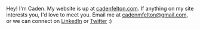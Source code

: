 Hey! I'm Caden. My website is up at [cadenfelton.com](https://cadenfelton.com). If anything on my site interests you, I'd love to meet you. Email me at [cadenmfelton@gmail.com](mailto:cadenmfelton@gmail.com), or we can connect on [LinkedIn](https://linkedin.com/in/cadenfelton) or [Twitter](https://twitter.com/cadenfelton) :)
